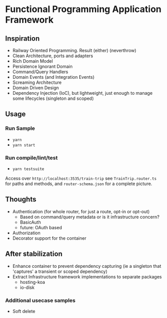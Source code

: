 # Functional Programming Application Framework

## Inspiration

- Railway Oriented Programming. Result (either)  (neverthrow)
- Clean Architecture, ports and adapters
- Rich Domain Model
- Persistence Ignorant Domain
- Command/Query Handlers
- Domain Events (and Integration Events)
- Screaming Architecture
- Domain Driven Design
- Dependency Injection (IoC), but lightweight, just enough to manage some lifecycles (singleton and scoped)

## Usage

### Run Sample

- `yarn`
- `yarn start`

### Run compile/lint/test

- `yarn testsuite`

Access over `http://localhost:3535/train-trip`
see `TrainTrip.router.ts` for paths and methods, and `router-schema.json` for a complete picture.


## Thoughts

- Authentication (for whole router, for just a route, opt-in or opt-out)
  - Based on command/query metadata or is it infrastructure concern?
  - BasicAuth
  - future: OAuth based
- Authorization
- Decorator support for the container

## After stabilization

- Enhance container to prevent dependency capturing (ie a singleton that 'captures' a transient or scoped dependency)
- Extract Infrastructure framework implementations to separate packages
  - hosting-koa
  - io-disk

### Additional usecase samples

- Soft delete
